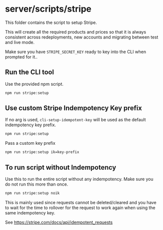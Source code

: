 # server/scripts/stripe
This folder contains the script to setup Stripe.

This will create all the required products and prices so that it is always consistent across redeployments, new accounts and migrating between test and live mode.

Make sure you have `STRIPE_SECRET_KEY` ready to key into the CLI when prompted for it..


## Run the CLI tool
Use the provided npm script.
```sh
npm run stripe:setup
```


## Use custom Stripe Indempotency Key prefix
If no arg is used, `cli-setup-idempotent-key` will be used as the default indempotency key prefix.
```sh
npm run stripe:setup
```

Pass a custom key prefix
```sh
npm run stripe:setup ik=key-prefix
```


## To run script without Indempotency
Use this to run the entire script without any indempotency. Make sure you do not run this more than once.
```sh
npm run stripe:setup noik
```

This is mainly used since requests cannot be deleted/cleared and you have to wait for the time to rollover for the request to work again when using the same indempotency key.

See <https://stripe.com/docs/api/idempotent_requests>